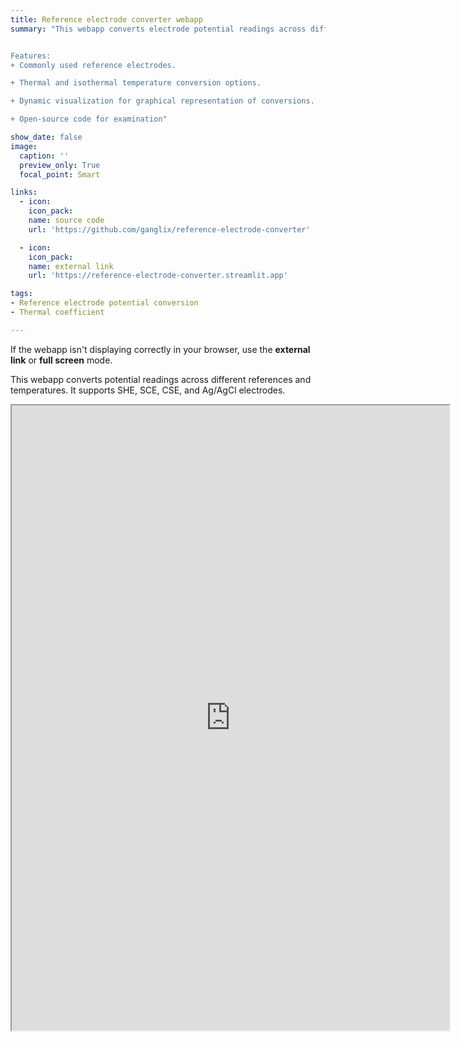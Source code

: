 ```yaml
---
title: Reference electrode converter webapp
summary: "This webapp converts electrode potential readings across different references and temperatures. It supports SHE, SCE, CSE, and Ag/AgCl electrodes, enabling users to input values, choose references, and set temperatures for precise conversions. It accounts for thermal effects and includes a visualization tool for easy result interpretation.


Features:
+ Commonly used reference electrodes.

+ Thermal and isothermal temperature conversion options.

+ Dynamic visualization for graphical representation of conversions.

+ Open-source code for examination"

show_date: false
image:
  caption: ''
  preview_only: True
  focal_point: Smart

links:
  - icon: 
    icon_pack:
    name: source code
    url: 'https://github.com/ganglix/reference-electrode-converter'

  - icon: 
    icon_pack:
    name: external link
    url: 'https://reference-electrode-converter.streamlit.app'

tags:
- Reference electrode potential conversion
- Thermal coefficient

---
```

If the webapp isn't displaying correctly in your browser, use the **external link** or **full screen** mode.

This webapp converts potential readings across different references and temperatures. It supports SHE, SCE, CSE, and Ag/AgCl electrodes.

<iframe
  src="https://reference-electrode-converter.streamlit.app/?embed=true"
  height="1000"
  width="700"
  style={{ width: "100%", border: "none", scrolling: "auto"}}
></iframe>

